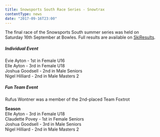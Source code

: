 ```yaml
---
title: Snowsports South Race Series - Snowtrax
contentType: news
date: "2017-09-16T23:00"
---
```


The final race of the Snowsports South summer series was held on Saturday 16th September at
Bowles. Full results are available on [SkiResults](https://skiresults.co.uk/events/853).

##### Individual Event
Evie Ayton - 1st in Female U16\
Elle Ayton - 3rd in Female U18\
Joshua Goodsell - 2nd in Male Seniors\
Nigel Hilliard - 2nd in Male Masters 2

##### Fun Team Event
Rufus Wontner was a member of the 2nd-placed Team Foxtrot

**Season**\
Elle Ayton - 3rd in Female U18\
Claudette Povey - 1st in Female Seniors\
Joshua Goodsell - 3rd in Male Seniors\
Nigel Hilliard - 2nd in Male Masters 2